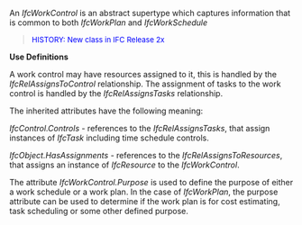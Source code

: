 ﻿An _IfcWorkControl_ is an abstract supertype which captures information that is common to both _IfcWorkPlan_ and _IfcWorkSchedule_

> <font color="#0000FF" size="-1">HISTORY: New class in IFC
		Release 2x</font>

**Use Definitions**

A work control may have resources assigned to it, this is handled by the _IfcRelAssignsToControl_ relationship. The assignment of tasks to the work control is handled by the _IfcRelAssignsTasks_ relationship.

The inherited attributes have the following meaning:

_IfcControl.Controls_ - references to the _IfcRelAssignsTasks_, that assign instances of _IfcTask_ including time schedule controls.

_IfcObject.HasAssignments_ - references to the _IfcRelAssignsToResources_, that assigns an instance of _IfcResource_ to the _IfcWorkControl_.

The attribute _IfcWorkControl.Purpose_ is used to define the purpose of either a work schedule or a work plan. In the case of _IfcWorkPlan_, the purpose attribute can be used to determine if the work plan is for cost estimating, task scheduling or some other defined purpose.